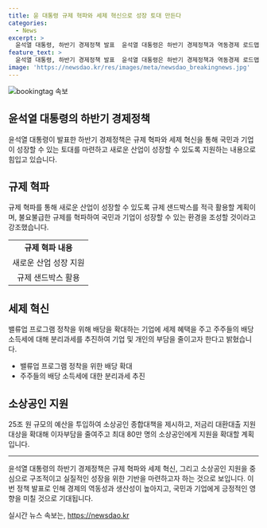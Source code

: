 ```yaml
---
title: 윤 대통령 규제 혁파와 세제 혁신으로 성장 토대 만든다
categories:
  - News
excerpt: >
  윤석열 대통령, 하반기 경제정책 발표  윤석열 대통령은 하반기 경제정책과 역동경제 로드맵을 발표했다. 규제 혁파와 세제 혁신을 통해 국민과 기업이 성장하는 토대를 만들고, 새로운 산업 성장을 위해 규제 샌드박스를 활용할 것이라고 강조했다. 또한, 밸류업 프로그램 정착을 위해 세제 혜택을 주고, 25조 원 규모의 소상공인 종합대책도 제시했다. 또한, 저금리 대환대출 지원대상을 확대하고 주택공급 정책에도 주목했다.
feature_text: >
  윤석열 대통령, 하반기 경제정책 발표  윤석열 대통령은 하반기 경제정책과 역동경제 로드맵을 발표했다. 규제 혁파와 세제 혁신을 통해 국민과 기업이 성장하는 토대를 만들고, 새로운 산업 성장을 위해 규제 샌드박스를 활용할 것이라고 강조했다. 또한, 밸류업 프로그램 정착을 위해 세제 혜택을 주고, 25조 원 규모의 소상공인 종합대책도 제시했다. 또한, 저금리 대환대출 지원대상을 확대하고 주택공급 정책에도 주목했다.
image: 'https://newsdao.kr/res/images/meta/newsdao_breakingnews.jpg'
---
```


<p><img src="https://newsdao.kr/res/images/meta/newsdao_breakingnews.jpg" alt="bookingtag 속보" /></p>

<h2 data-ke-size="size26">윤석열 대통령의 하반기 경제정책</h2>

<p data-ke-size="size16">윤석열 대통령이 발표한 하반기 경제정책은 규제 혁파와 세제 혁신을 통해 국민과 기업이 성장할 수 있는 토대를 마련하고 새로운 산업이 성장할 수 있도록 지원하는 내용으로 힘입고 있습니다.</p>

<h2 data-ke-size="size26">규제 혁파</h2>

<p data-ke-size="size16">규제 혁파를 통해 새로운 산업이 성장할 수 있도록 규제 샌드박스를 적극 활용할 계획이며, 불요불급한 규제를 혁파하여 국민과 기업이 성장할 수 있는 환경을 조성할 것이라고 강조했습니다.</p>

<table>
    <tr>
        <td style="text-align: center; height: 17px;"><b>규제 혁파 내용</b></td>
    </tr>
    <tr>
        <td style="text-align: center; height: 17px;">새로운 산업 성장 지원</td>
    </tr>
    <tr>
        <td style="text-align: center; height: 17px;">규제 샌드박스 활용</td>
    </tr>
</table>

<h2 data-ke-size="size26">세제 혁신</h2>

<p data-ke-size="size16">밸류업 프로그램 정착을 위해 배당을 확대하는 기업에 세제 혜택을 주고 주주들의 배당 소득세에 대해 분리과세를 추진하여 기업 및 개인의 부담을 줄이고자 한다고 밝혔습니다.</p>

<ul>
    <li>밸류업 프로그램 정착을 위한 배당 확대</li>
    <li>주주들의 배당 소득세에 대한 분리과세 추진</li>
</ul>

<h2 data-ke-size="size26">소상공인 지원</h2>

<p data-ke-size="size16">25조 원 규모의 예산을 투입하여 소상공인 종합대책을 제시하고, 저금리 대환대출 지원대상을 확대해 이자부담을 줄여주고 최대 80만 명의 소상공인에게 지원을 확대할 계획입니다.</p>

<hr>

<p data-ke-size="size16">윤석열 대통령의 하반기 경제정책은 규제 혁파와 세제 혁신, 그리고 소상공인 지원을 중심으로 구조적이고 실질적인 성장을 위한 기반을 마련하고자 하는 것으로 보입니다. 이번 정책 발표로 인해 경제의 역동성과 생산성이 높아지고, 국민과 기업에게 긍정적인 영향을 미칠 것으로 기대됩니다.</p>
실시간 뉴스 속보는, <a href="https://newsdao.kr" rel="dofollow">https://newsdao.kr</a>


